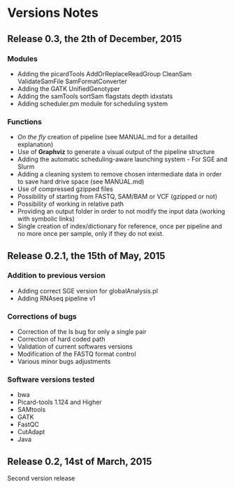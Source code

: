 
# Versions Notes

## Release 0.3, the 2th of December, 2015

### Modules

- Adding the picardTools AddOrReplaceReadGroup CleanSam ValidateSamFile SamFormatConverter
- Adding the GATK UnifiedGenotyper
- Adding the samTools sortSam flagstats depth idxstats
- Adding scheduler.pm module for scheduling system

### Functions

- *On the fly* creation of pipeline (see MANUAL.md for a detailled explanation)
- Use of **Graphviz** to generate a visual output of the pipeline structure
- Adding the automatic scheduling-aware launching system - For SGE and Slurm
- Adding a cleaning system to remove chosen intermediate data in order to save hard drive space (see MANUAL.md)
- Use of compressed gzipped files
- Possibility of starting from FASTQ, SAM/BAM or VCF (gzipped or not)
- Possibility of working in relative path
- Providing an output folder in order to not modify the input data (working with symbolic links)
- Single creation of index/dictionary for reference, once per pipeline and no more once per sample, only if they do not exist.

## Release 0.2.1, the 15th of May, 2015

### Addition to previous version
* Adding correct SGE version for globalAnalysis.pl
* Adding RNAseq pipeline v1

### Corrections of bugs
* Correction of the ls bug for only a single pair
* Correction of hard coded path
* Validation of current softwares versions
* Modification of the FASTQ format control
* Various minor bugs adjustments

### Software versions tested
* bwa
* Picard-tools 1.124 and Higher
* SAMtools
* GATK
* FastQC
* CutAdapt
* Java


## Release 0.2, 14st of March, 2015

Second version release
